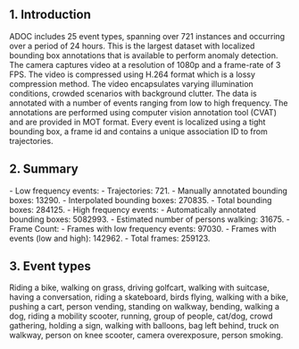 <h2>1. Introduction</h2>
ADOC includes 25 event types, spanning over 721 instances and occurring over a period of 24 hours. This is the largest dataset with localized bounding box annotations that is available to perform anomaly detection. The camera captures video at a resolution of 1080p and a frame-rate of 3 FPS. The video is compressed using H.264 format which is a lossy compression method. The video encapsulates varying illumination conditions, crowded scenarios with background clutter. The data is annotated with a number of events ranging from low to high frequency. The annotations are performed using computer vision annotation tool (CVAT) and are provided in MOT format. Every event is localized using a tight bounding box, a frame id and contains a unique association ID to from trajectories.
<h2>2. Summary</h2>
- Low frequency events:
	- Trajectories: 721.
	- Manually annotated bounding boxes: 13290.
	- Interpolated bounding boxes: 270835.
	- Total bounding boxes: 284125.
- High frequency events:
	- Automatically annotated bounding boxes: 5082993.
	- Estimated number of persons walking: 31675.
- Frame Count:
	- Frames with low frequency events: 97030.
	- Frames with events (low and high): 142962.
	- Total frames: 259123.
<h2>3. Event types</h2>
Riding a bike, walking on grass, driving golfcart, walking with suitcase, having a conversation, riding a skateboard, birds flying, walking with a bike, pushing a cart, person vending, standing on walkway, bending, walking a dog, riding a mobility scooter, running, group of people, cat/dog, crowd gathering, holding a sign, walking with balloons, bag left behind, truck on walkway, person on knee scooter, camera overexposure, person smoking.